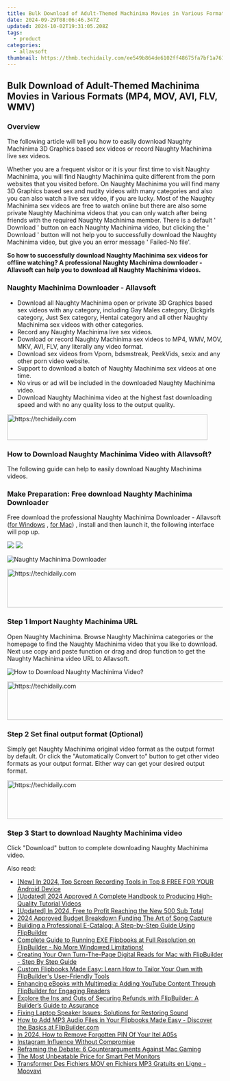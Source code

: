 ```yaml
---
title: Bulk Download of Adult-Themed Machinima Movies in Various Formats (MP4, MOV, AVI, FLV, WMV)
date: 2024-09-29T08:06:46.347Z
updated: 2024-10-02T19:31:05.208Z
tags:
  - product
categories:
  - allavsoft
thumbnail: https://thmb.techidaily.com/ee549b864de6102ff48675fa7bf1a7613a21bc32bbc71908950ecf0a34fbb345.jpg
---
```


## Bulk Download of Adult-Themed Machinima Movies in Various Formats (MP4, MOV, AVI, FLV, WMV)

### Overview

The following article will tell you how to easily download Naughty Machinima 3D Graphics based sex videos or record Naughty Machinima live sex videos.

Whether you are a frequent visitor or it is your first time to visit Naughty Machinima, you will find Naughty Machinima quite different from the porn websites that you visited before. On Naughty Machinima you will find many 3D Graphics based sex and nudity videos with many categories and also you can also watch a live sex video, if you are lucky. Most of the Naughty Machinima sex videos are free to watch online but there are also some private Naughty Machinima videos that you can only watch after being friends with the required Naughty Machinima member. There is a default ' Download ' button on each Naughty Machinima video, but clicking the ' Download ' button will not help you to successfully download the Naughty Machinima video, but give you an error message ' Failed-No file'.

**So how to successfully download Naughty Machinima sex videos for offline watching? A professional Naughty Machinima downloader - Allavsoft can help you to download all Naughty Machinima videos.**

### Naughty Machinima Downloader - Allavsoft

* Download all Naughty Machinima open or private 3D Graphics based sex videos with any category, including Gay Males category, Dickgirls category, Just Sex category, Hentai category and all other Naughty Machinima sex videos with other categories.
* Record any Naughty Machinima live sex videos.
* Download or record Naughty Machinima sex videos to MP4, WMV, MOV, MKV, AVI, FLV, any literally any video format.
* Download sex videos from Vporn, bdsmstreak, PeekVids, sexix and any other porn video website.
* Support to download a batch of Naughty Machinima sex videos at one time.
* No virus or ad will be included in the downloaded Naughty Machinima video.
* Download Naughty Machinima video at the highest fast downloading speed and with no any quality loss to the output quality.

<!-- affiliate ads begin -->
<a href="https://aligracehair.sjv.io/c/5597632/2135418/19272" target="_top" id="2135418">
  <img src="//a.impactradius-go.com/display-ad/19272-2135418" border="0" alt="https://techidaily.com" width="468" height="60"/>
</a>
<img height="0" width="0" src="https://aligracehair.sjv.io/i/5597632/2135418/19272" style="position:absolute;visibility:hidden;" border="0" />
<!-- affiliate ads end -->

### How to Download Naughty Machinima Video with Allavsoft?

The following guide can help to easily download Naughty Machinima videos.

### Make Preparation: Free download Naughty Machinima Downloader

Free download the professional Naughty Machinima Downloader - Allavsoft ([for Windows](https://tools.techidaily.com/allavsoft/products/) , [for Mac](https://tools.techidaily.com/allavsoft/products/)) , install and then launch it, the following interface will pop up.

[![](https://www.allavsoft.com/how-to/../images/how-to/free-download-win.jpg)](https://tools.techidaily.com/allavsoft/products/) [![](https://www.allavsoft.com/how-to/../images/how-to/free-download-mac.jpg)](https://tools.techidaily.com/allavsoft/products/)

![Naughty Machinima Downloader](https://www.allavsoft.com/how-to/../images/allavsoft/screen-shot-600.jpg)

<!-- affiliate ads begin -->
<a href="https://aligracehair.sjv.io/c/5597632/2115951/19272" target="_top" id="2115951">
  <img src="//a.impactradius-go.com/display-ad/19272-2115951" border="0" alt="https://techidaily.com" width="728" height="90"/>
</a>
<img height="0" width="0" src="https://aligracehair.sjv.io/i/5597632/2115951/19272" style="position:absolute;visibility:hidden;" border="0" />
<!-- affiliate ads end -->

### Step 1 Import Naughty Machinima URL

Open Naughty Machinima. Browse Naughty Machinima categories or the homepage to find the Naughty Machinima video that you like to download. Next use copy and paste function or drag and drop function to get the Naughty Machinima video URL to Allavsoft.

![How to Download Naughty Machinima Video?](https://www.allavsoft.com/how-to/../images/how-to/download-rtmp-video/download-rtmp-video.jpg)

<!-- affiliate ads begin -->
<a href="https://versadesk.pxf.io/c/5597632/1828647/21290" target="_top" id="1828647">
  <img src="//a.impactradius-go.com/display-ad/21290-1828647" border="0" alt="https://techidaily.com" width="728" height="90"/>
</a>
<img height="0" width="0" src="https://versadesk.pxf.io/i/5597632/1828647/21290" style="position:absolute;visibility:hidden;" border="0" />
<!-- affiliate ads end -->

### Step 2 Set final output format (Optional)

Simply get Naughty Machinima original video format as the output format by default. Or click the "Automatically Convert to" button to get other video formats as your output format. Either way can get your desired output format.

<!-- affiliate ads begin -->
<a href="https://aligracehair.sjv.io/c/5597632/2016134/19272" target="_top" id="2016134">
  <img src="//a.impactradius-go.com/display-ad/19272-2016134" border="0" alt="https://techidaily.com" width="728" height="90"/>
</a>
<img height="0" width="0" src="https://aligracehair.sjv.io/i/5597632/2016134/19272" style="position:absolute;visibility:hidden;" border="0" />
<!-- affiliate ads end -->

### Step 3 Start to download Naughty Machinima video

Click "Download" button to complete downloading Naughty Machinima video.

<ins class="adsbygoogle"
     style="display:block"
     data-ad-format="autorelaxed"
     data-ad-client="ca-pub-7571918770474297"
     data-ad-slot="1223367746"></ins>

<ins class="adsbygoogle"
     style="display:block"
     data-ad-client="ca-pub-7571918770474297"
     data-ad-slot="8358498916"
     data-ad-format="auto"
     data-full-width-responsive="true"></ins>

<span class="atpl-alsoreadstyle">Also read:</span>
<div><ul>
<li><a href="https://screen-mirroring-recording.techidaily.com/new-in-2024-top-screen-recording-tools-in-top-8-free-for-your-android-device/"><u>[New] In 2024, Top Screen Recording Tools in Top 8 FREE FOR YOUR Android Device</u></a></li>
<li><a href="https://screen-sharing-recording.techidaily.com/updated-2024-approved-a-complete-handbook-to-producing-high-quality-tutorial-videos/"><u>[Updated] 2024 Approved A Complete Handbook to Producing High-Quality Tutorial Videos</u></a></li>
<li><a href="https://eaxpv-info.techidaily.com/updated-in-2024-free-to-profit-reaching-the-new-500-sub-total/"><u>[Updated] In 2024, Free to Profit Reaching the New 500 Sub Total</u></a></li>
<li><a href="https://extra-lessons.techidaily.com/2024-approved-budget-breakdown-funding-the-art-of-song-capture/"><u>2024 Approved Budget Breakdown Funding The Art of Song Capture</u></a></li>
<li><a href="https://win-extraordinary.techidaily.com/building-a-professional-e-catalog-a-step-by-step-guide-using-flipbuilder/"><u>Building a Professional E-Catalog: A Step-by-Step Guide Using FlipBuilder</u></a></li>
<li><a href="https://win-extraordinary.techidaily.com/complete-guide-to-running-exe-flipbooks-at-full-resolution-on-flipbuilder-no-more-windowed-limitations/"><u>Complete Guide to Running EXE Flipbooks at Full Resolution on FlipBuilder - No More Windowed Limitations!</u></a></li>
<li><a href="https://win-extraordinary.techidaily.com/creating-your-own-turn-the-page-digital-reads-for-mac-with-flipbuilder-step-by-step-guide/"><u>Creating Your Own Turn-The-Page Digital Reads for Mac with FlipBuilder - Step By Step Guide</u></a></li>
<li><a href="https://win-extraordinary.techidaily.com/custom-flipbooks-made-easy-learn-how-to-tailor-your-own-with-flipbuilders-user-friendly-tools/"><u>Custom Flipbooks Made Easy: Learn How to Tailor Your Own with FlipBuilder's User-Friendly Tools</u></a></li>
<li><a href="https://win-extraordinary.techidaily.com/enhancing-ebooks-with-multimedia-adding-youtube-content-through-flipbuilder-for-engaging-readers/"><u>Enhancing eBooks with Multimedia: Adding YouTube Content Through FlipBuilder for Engaging Readers</u></a></li>
<li><a href="https://win-extraordinary.techidaily.com/explore-the-ins-and-outs-of-securing-refunds-with-flipbuilder-a-builders-guide-to-assurance/"><u>Explore the Ins and Outs of Securing Refunds with FlipBuilder: A Builder’s Guide to Assurance</u></a></li>
<li><a href="https://sound-issues.techidaily.com/fixing-laptop-speaker-issues-solutions-for-restoring-sound/"><u>Fixing Laptop Speaker Issues: Solutions for Restoring Sound</u></a></li>
<li><a href="https://win-extraordinary.techidaily.com/how-to-add-mp3-audio-files-in-your-flipbooks-made-easy-discover-the-basics-at-flipbuildercom/"><u>How to Add MP3 Audio Files in Your Flipbooks Made Easy - Discover the Basics at FlipBuilder.com</u></a></li>
<li><a href="https://unlock-android.techidaily.com/in-2024-how-to-remove-forgotten-pin-of-your-itel-a05s-by-drfone-android/"><u>In 2024, How to Remove Forgotten PIN Of Your Itel A05s</u></a></li>
<li><a href="https://instagram-videos.techidaily.com/instagram-influence-without-compromise/"><u>Instagram Influence Without Compromise</u></a></li>
<li><a href="https://games-able.techidaily.com/reframing-the-debate-6-counterarguments-against-mac-gaming/"><u>Reframing the Debate: 6 Counterarguments Against Mac Gaming</u></a></li>
<li><a href="https://buynow-marvelous.techidaily.com/the-most-unbeatable-price-for-smart-pet-monitors/"><u>The Most Unbeatable Price for Smart Pet Monitors</u></a></li>
<li><a href="https://win-extraordinary.techidaily.com/transformer-des-fichiers-mov-en-fichiers-mp3-gratuits-en-ligne-moovavi/"><u>Transformer Des Fichiers MOV en Fichiers MP3 Gratuits en Ligne - Moovavi</u></a></li>
</ul></div>

